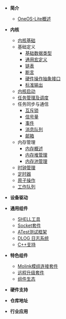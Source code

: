 <!-- OneOS-2.0/_sidebar.md -->

- **简介**
  - [OneOS-Lite概述](/README.md)

- **内核**
  - [内核基础](/kernel/README.md)
  - 基础定义
    - [基础数据类型](/kernel/doc/typedef.md)
    - [通用宏定义](/kernel/doc/stddef.md)
    - [链表](/kernel/doc/list.md)
    - [断言](/kernel/doc/assert.md)
    - [硬件操作抽象接口](/kernel/doc/hw.md)
    - [标准输出](/kernel/doc/util.md)
  - [内核启动](/kernel/doc/startup.md)
  - [任务管理及调度](/kernel/doc/task.md)
  - 任务同步与通信
    - [互斥锁](/kernel/doc/mutex.md)
    - [信号量](/kernel/doc/sem.md)
    - [事件](/kernel/doc/event.md)
    - [消息队列](/kernel/doc/mq.md)
    - [邮箱](/kernel/doc/mailbox.md)
  - 内存管理
    - [内存概述](/kernel/doc/memory_manage.md)
    - [内存堆管理](/kernel/doc/memoryheap.md)
    - [内存池管理](/kernel/doc/memorypool.md)
  - [时钟管理](/kernel/doc/tick.md)
  - [定时器](/kernel/doc/timer.md)
  - [原子操作](/kernel/doc/atomic.md)
  - [工作队列](/kernel/doc/workqueue.md)

- **设备驱动**



- **通用组件**
  - [SHELL工具](/components/shell/README.md)
  - [Socket套件](/components/socket/README.md)
  - [ATest测试框架](/components/atest/README.md)
  - [DLOG 日志系统](/components/dlog/README.md)
  - [C++支持](/components/cplusplus/README.md)

- **特色组件**
  - [Molink模组连接套件](/components/molink/README.md)
  - [远程升级套件](/components/ota/cmiot/README.md)
  - [组件生态](/thirdparty/README.md)




- **硬件支持**



- **仓库地址**



- **行业应用**



